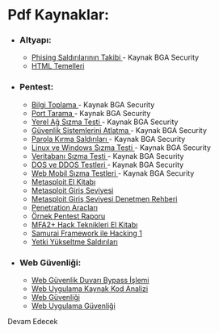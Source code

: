 # Pdf Kaynaklar:


* ### Altyapı:
  * [ Phising Saldırılarının Takibi ](/Depo/kaynaklar/turkce/web/Phishing%20Saldırılarının%20Takibi.pdf) - Kaynak BGA Security
  * [ HTML Temelleri ](/Depo/kaynaklar/turkce/web/html_basic.pdf)
* ### Pentest:
  * [ Bilgi Toplama ](/Depo/kaynaklar/turkce/pentest/1-SIZMA%20TESTLERİNDE%20BİLGİ%20TOPLAMA.pdf) - Kaynak BGA Security
  * [ Port Tarama ](/Depo/kaynaklar/turkce/pentest/2-PORT%20TARAMA%20VE%20KEŞİF%20ÇALIŞMALARI.pdf) - Kaynak BGA Security
  * [ Yerel Ağ Sızma Testi ](/Depo/kaynaklar/turkce/pentest/3-İNTERNET%20VE%20YEREL%20AĞ%20SIZMA%20TESTLERİ.pdf) - Kaynak BGA Security
  * [ Güvenlik Sistemlerini Atlatma ](/Depo/kaynaklar/turkce/pentest/4-GÜVENLİK%20SİSTEMLERİNİ%20ATLATMA.pdf) - Kaynak BGA Security
  * [ Parola Kırma Saldırıları ](/Depo/kaynaklar/turkce/pentest/5-PAROLA%20KIRMA%20SALDIRILARI.pdf) - Kaynak BGA Security
  * [ Linux ve Windows Sızma Testi ](/Depo/kaynaklar/turkce/pentest/6-LİNUX%2CWİNDOWS%20VE%20AĞ%20SİSTEMLERİ%20SIZMA%20TESTLERİ.pdf) - Kaynak BGA Security
  * [ Veritabanı Sızma Testi ](/Depo/kaynaklar/turkce/pentest/7-VERİTABANI%20SIZMA%20TESTLERİ.pdff) - Kaynak BGA Security
  * [ DOS ve DDOS Testleri ](/Depo/kaynaklar/turkce/pentest/8-DOS%20DDOS%20TESTLERİ.pdf) - Kaynak BGA Security
  * [ Web Mobil Sızma Testleri ](/Depo/kaynaklar/turkce/pentest/9-WEB%20VE%20MOBİL%20SIZMA%20TESTLERİ.pdf) - Kaynak BGA Security
  * [Metasploit El Kitabı](/Depo/kaynaklar/turkce/pentest/Metasploit%20El%20Kitab%C4%B1.pdf)
  * [Metasploit Giriş Seviyesi](/Depo/kaynaklar/turkce/pentest/Metasploit%20Giri%C5%9F%20Seviyesi.pdf)
  * [Metasploit Giriş Seviyesi Denetmen Rehberi](/Depo/kaynaklar/turkce/pentest/msf1.0.pdf)
  * [Penetration Araçları](/Depo/kaynaklar/turkce/pentest/Peneterasyon%20Ara%C3%A7lar%C4%B1.pdf)
  * [Örnek Pentest Raporu](/Depo/kaynaklar/turkce/pentest/Pentest_Raporu.pdf)
  * [MFA2+ Hack Teknikleri El Kitabı](/Depo/kaynaklar/turkce/pentest/MFA2%2B%20Hack%20Teknikleri%20El%20Kitab%C4%B1.pdf)
  * [Samurai Framework ile Hacking 1 ](/Depo/kaynaklar/turkce/pentest/SAMURA%C4%B0%20FRAMEWORK%20%C4%B0LE%20HACK%C4%B0NG-1%20(FOOTPRINTING).pdf)
  * [Yetki Yükseltme Saldırıları](/Depo/kaynaklar/turkce/pentest/YETK%C4%B0%20Y%C3%9CKSELTME%20SALDIRILARI-windows-and-linux-privilege-escalation.pdf)
* ### Web Güvenliği:
  * [ Web Güvenlik Duvarı Bypass İşlemi ](/Depo/kaynaklar/turkce/web/WAF%20Bypass%20Etme.pdf)
  * [ Web Uygulama Kaynak Kod Analizi ](/Depo/kaynaklar/turkce/web/Web%20Uygulama%20Kaynak%20Kod%20Analizi.pdf)
  * [ Web Güvenliği ](/Depo/kaynaklar/turkce/web/Web_Guvenligi_lyk2014_1zinnur9.pdf)
  * [ Web Uygulama Güvenliği ](/Depo/kaynaklar/turkce/web/webappsec-101.pdf)
  
  
Devam Edecek
